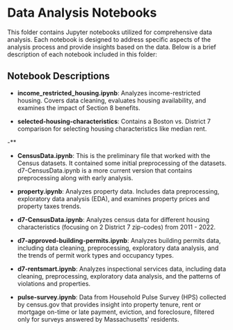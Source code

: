 # Data Analysis Notebooks

This folder contains Jupyter notebooks utilized for comprehensive data analysis. Each notebook is designed to address specific aspects of the analysis process and provide insights based on the data. Below is a brief description of each notebook included in this folder:

## Notebook Descriptions

- **income_restricted_housing.ipynb**: Analyzes income-restricted housing. Covers data cleaning, evaluates housing availability, and examines the impact of Section 8 benefits.

- **selected-housing-characteristics**: Contains a Boston vs. District 7 comparison for selecting housing characteristics like median rent.

-**  


- **CensusData.ipynb**: This is the preliminary file that worked with the Census datasets. It contained some initial preprocessing of the datasets. d7-CensusData.ipynb is a more current version that contains preprocessing along with early analysis.
  
- **property.ipynb**: Analyzes property data. Includes data preprocessing, exploratory data analysis (EDA), and examines property prices and property taxes trends.

- **d7-CensusData.ipynb**: Analyzes census data for different housing characteristics (focusing on 2 District 7 zip-codes) from 2011 -  2022. 

- **d7-approved-building-permits.ipynb**: Analyzes building permits data, including data cleaning, preprocessing, exploratory data analysis, and the trends of permit work types and occupancy types. 
  
- **d7-rentsmart.ipynb**: Analyzes inspectional services data, including data cleaning, preprocessing, exploratory data analysis, and the patterns of  violations and properties. 

- **pulse-survey.ipynb**: Data from Household Pulse Survey (HPS) collected by census.gov that provides insight into property tenure, rent or mortgage on-time or late payment, eviction, and foreclosure, filtered only for surveys answered by Massachusetts' residents.

